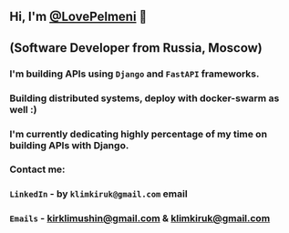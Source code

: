 ## Hi, I'm [@LovePelmeni]() 👋
## (Software Developer from Russia, Moscow)

### I'm building APIs using `Django` and `FastAPI` frameworks. 
### Building distributed systems, deploy with docker-swarm as well :)

### I'm currently dedicating highly percentage of my time on building  APIs with Django.
### Contact me:

### `LinkedIn` - by `klimkiruk@gmail.com` email
### `Emails` - kirklimushin@gmail.com & klimkiruk@gmail.com
